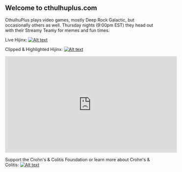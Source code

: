 ## Welcome to cthulhuplus.com

CthulhuPlus plays video games, mostly Deep Rock Galactic, but occasionally others as well. Thursday nights (9:00pm EST) they head out with their Streamy Teamy for memes and fun times.

Live Hijinx: [![Alt text](https://image.flaticon.com/icons/png/512/356/356001.png)](https://twitch.tv/cthulhuplus)
<p>
<!-- Add a placeholder for the Twitch embed -->
<div id="twitch-embed"></div>

<!-- Load the Twitch embed script -->
<script src="https://player.twitch.tv/js/embed/v1.js"></script>

<!-- Create a Twitch.Player object. This will render within the placeholder div -->
<script type="text/javascript">
  new Twitch.Player("twitch-embed", {
    channel: "cthulhuplus"
  });
</script>
<p>
 
Clipped & Highlighted Hijinx: [![Alt text](https://image.flaticon.com/icons/png/512/187/187209.png)](https://youtube.com/cthulhuplus)
 <p>
<iframe width="560" height="315" src="https://www.youtube.com/embed/pu6Cdz1FeNQ" title="YouTube video player" frameborder="0" allow="accelerometer; clipboard-write; encrypted-media; gyroscope; picture-in-picture" allowfullscreen></iframe>

Support the Crohn's & Colitis Foundation or learn more about Crohn's & Colitis:
[![Alt text](https://receptrx.com/wp-content/uploads/2019/02/crohns_colitis_foundation_logo.png)](https://www.crohnscolitisfoundation.org/)
